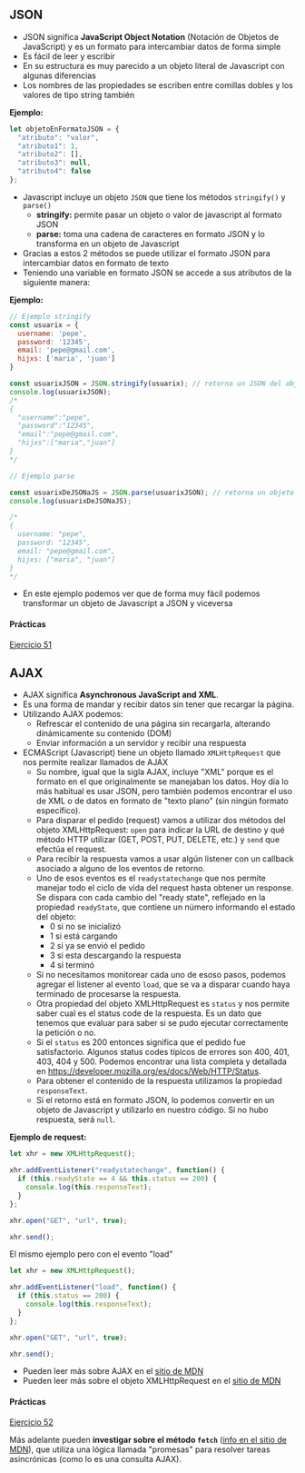 ## JSON

* JSON significa **JavaScript Object Notation** (Notación de Objetos de JavaScript) y es un formato para intercambiar datos de forma simple
* Es fácil de leer y escribir
* En su estructura es muy parecido a un objeto literal de Javascript con algunas diferencias
* Los nombres de las propiedades se escriben entre comillas dobles y los valores de tipo string también

**Ejemplo:**
```js
let objetoEnFormatoJSON = { 
  "atributo": "valor", 
  "atributo1": 1, 
  "atributo2": [], 
  "atributo3": null, 
  "atributo4": false
};
```

* Javascript incluye un objeto `JSON` que tiene los métodos `stringify()` y `parse()`
  * **stringify:** permite pasar un objeto o valor de javascript al formato JSON
  * **parse:** toma una cadena de caracteres en formato JSON y lo transforma en un objeto de Javascript
* Gracias a estos 2 métodos se puede utilizar el formato JSON para intercambiar datos en formato de texto
* Teniendo una variable en formato JSON se accede a sus atributos de la siguiente manera:

**Ejemplo:**
```js
// Ejemplo stringify
const usuarix = {
  username: 'pepe',
  password: '12345',
  email: 'pepe@gmail.com',
  hijxs: ['maria', 'juan']
}

const usuarixJSON = JSON.stringify(usuarix); // retorna un JSON del objeto usuarix
console.log(usuarixJSON);
/*
{
  "username":"pepe",
  "password":"12345",
  "email":"pepe@gmail.com",
  "hijxs":["maria","juan"]
}
*/

// Ejemplo parse

const usuarixDeJSONaJS = JSON.parse(usuarixJSON); // retorna un objeto de Javascript
console.log(usuarixDeJSONaJS);

/*
{
  username: "pepe", 
  password: "12345", 
  email: "pepe@gmail.com", 
  hijxs: ["maria", "juan"]
}
*/
```

* En este ejemplo podemos ver que de forma muy fácil podemos transformar un objeto de Javascript a JSON y viceversa

#### Prácticas
[Ejercicio 51](../ejercicios/consignas/js-browser/ej51.md)

## AJAX
* AJAX significa **Asynchronous JavaScript and XML**.
* Es una forma de mandar y recibir datos sin tener que recargar la página.
* Utilizando AJAX podemos: 
  * Refrescar el contenido de una página sin recargarla, alterando dinámicamente su contenido (DOM)
  * Enviar información a un servidor y recibir una respuesta
* ECMAScript (Javascript) tiene un objeto llamado `XMLHttpRequest` que nos permite realizar llamados de AJAX
  * Su nombre, igual que la sigla AJAX, incluye "XML" porque es el formato en el que originalmente se manejaban los datos. Hoy día lo más habitual es usar JSON, pero también podemos encontrar el uso de XML o de datos en formato de "texto plano" (sin ningún formato específico).
  * Para disparar el pedido (request) vamos a utilizar dos métodos del objeto XMLHttpRequest: `open` para indicar la URL de destino y qué método HTTP utilizar (GET, POST, PUT, DELETE, etc.) y `send` que efectúa el request.
  * Para recibir la respuesta vamos a usar algún listener con un callback asociado a alguno de los eventos de retorno.
  * Uno de esos eventos es el `readystatechange` que nos permite manejar todo el ciclo de vida del request hasta obtener un response. Se dispara con cada cambio del "ready state", reflejado en la propiedad `readyState`, que contiene un número informando el estado del objeto:
    * 0 si no se inicializó
    * 1 si está cargando
    * 2 si ya se envió el pedido
    * 3 si esta descargando la respuesta
    * 4 si terminó
  * Si no necesitamos monitorear cada uno de esoso pasos, podemos agregar el listener al evento `load`, que se va a disparar cuando haya terminado de procesarse la respuesta.
  * Otra propiedad del objeto XMLHttpRequest es `status` y nos permite saber cual es el status code de la respuesta. Es un dato que tenemos que evaluar para saber si se pudo ejecutar correctamente la petición o no.
  * Si el `status` es 200 entonces significa que el pedido fue satisfactorio. Algunos status codes típicos de errores son 400, 401, 403, 404 y 500. Podemos encontrar una lista completa y detallada en https://developer.mozilla.org/es/docs/Web/HTTP/Status.
  * Para obtener el contenido de la respuesta utilizamos la propiedad `responseText`.
  * Si el retorno está en formato JSON, lo podemos convertir en un objeto de Javascript y utilizarlo en nuestro código. Si no hubo respuesta, será `null`.


**Ejemplo de request:**
```js
let xhr = new XMLHttpRequest();

xhr.addEventListener("readystatechange", function() {
  if (this.readyState == 4 && this.status == 200) {
    console.log(this.responseText);
  }
};

xhr.open("GET", "url", true);

xhr.send();
```

El mismo ejemplo pero con el evento "load"
```js
let xhr = new XMLHttpRequest();

xhr.addEventListener("load", function() {
  if (this.status == 200) {
    console.log(this.responseText);
  }
};

xhr.open("GET", "url", true);

xhr.send();
```

* Pueden leer más sobre AJAX en el [sitio de MDN](https://developer.mozilla.org/es/docs/AJAX)
* Pueden leer más sobre el objeto XMLHttpRequest en el [sitio de MDN](https://developer.mozilla.org/es/docs/Web/API/XMLHttpRequest)

#### Prácticas
[Ejercicio 52](../ejercicios/consignas/js-browser/ej52.md)

Más adelante pueden **investigar sobre el  método `fetch`** ([info en el sitio de MDN](https://developer.mozilla.org/es/docs/Web/API/Fetch_API/Utilizando_Fetch)), que utiliza una lógica llamada "promesas" para resolver tareas asincrónicas (como lo es una consulta AJAX).
